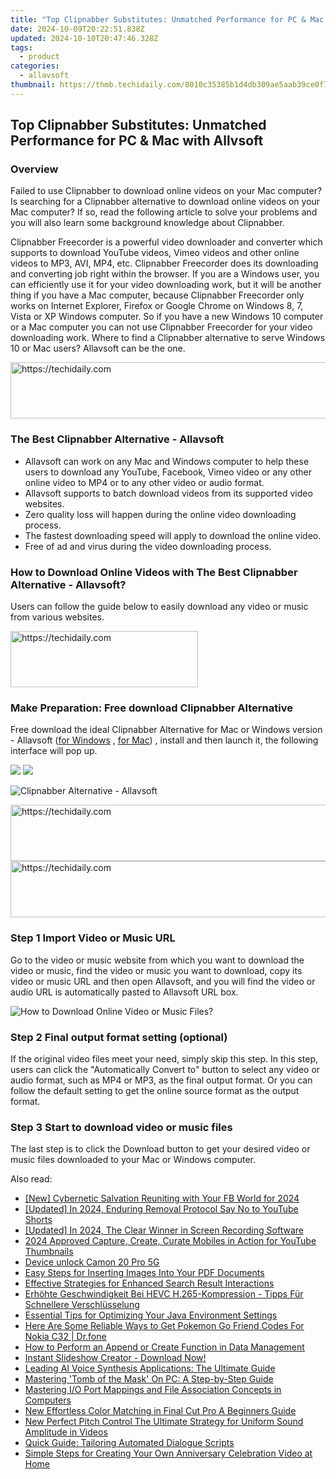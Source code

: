 ```yaml
---
title: "Top Clipnabber Substitutes: Unmatched Performance for PC & Mac with Allvsoft"
date: 2024-10-09T20:22:51.838Z
updated: 2024-10-10T20:47:46.328Z
tags:
  - product
categories:
  - allavsoft
thumbnail: https://thmb.techidaily.com/8010c35385b1d4db309ae5aab39ce0f7ad55b6a2892c96756f155f1fe1fe9c5e.jpg
---
```


## Top Clipnabber Substitutes: Unmatched Performance for PC & Mac with Allvsoft

### Overview

Failed to use Clipnabber to download online videos on your Mac computer? Is searching for a Clipnabber alternative to download online videos on your Mac computer? If so, read the following article to solve your problems and you will also learn some background knowledge about Clipnabber.

Clipnabber Freecorder is a powerful video downloader and converter which supports to download YouTube videos, Vimeo videos and other online videos to MP3, AVI, MP4, etc. Clipnabber Freecorder does its downloading and converting job right within the browser. If you are a Windows user, you can efficiently use it for your video downloading work, but it will be another thing if you have a Mac computer, because Clipnabber Freecorder only works on Internet Explorer, Firefox or Google Chrome on Windows 8, 7, Vista or XP Windows computer. So if you have a new Windows 10 computer or a Mac computer you can not use Clipnabber Freecorder for your video downloading work. Where to find a Clipnabber alternative to serve Windows 10 or Mac users? Allavsoft can be the one.

<!-- affiliate ads begin -->
<a href="https://appsumo.8odi.net/c/5597632/2111981/7443" target="_top" id="2111981">
  <img src="//a.impactradius-go.com/display-ad/7443-2111981" border="0" alt="https://techidaily.com" width="728" height="90"/>
</a>
<img height="0" width="0" src="https://appsumo.8odi.net/i/5597632/2111981/7443" style="position:absolute;visibility:hidden;" border="0" />
<!-- affiliate ads end -->

### The Best Clipnabber Alternative - Allavsoft

* Allavsoft can work on any Mac and Windows computer to help these users to download any YouTube, Facebook, Vimeo video or any other online video to MP4 or to any other video or audio format.
* Allavsoft supports to batch download videos from its supported video websites.
* Zero quality loss will happen during the online video downloading process.
* The fastest downloading speed will apply to download the online video.
* Free of ad and virus during the video downloading process.

### How to Download Online Videos with The Best Clipnabber Alternative - Allavsoft?

Users can follow the guide below to easily download any video or music from various websites.

<!-- affiliate ads begin -->
<a href="https://aligracehair.sjv.io/c/5597632/1918679/19272" target="_top" id="1918679">
  <img src="//a.impactradius-go.com/display-ad/19272-1918679" border="0" alt="https://techidaily.com" width="300" height="90"/>
</a>
<img height="0" width="0" src="https://aligracehair.sjv.io/i/5597632/1918679/19272" style="position:absolute;visibility:hidden;" border="0" />
<!-- affiliate ads end -->

### Make Preparation: Free download Clipnabber Alternative

Free download the ideal Clipnabber Alternative for Mac or Windows version - Allavsoft ([for Windows](https://tools.techidaily.com/allavsoft/products/) , [for Mac](https://tools.techidaily.com/allavsoft/products/)) , install and then launch it, the following interface will pop up.

[![](https://www.allavsoft.com/how-to/../images/how-to/free-download-win.jpg)](https://tools.techidaily.com/allavsoft/products/) [![](https://www.allavsoft.com/how-to/../images/how-to/free-download-mac.jpg)](https://tools.techidaily.com/allavsoft/products/)

![Clipnabber Alternative - Allavsoft](https://www.allavsoft.com/how-to/../images/allavsoft/screen-shot-600.jpg)

<!-- affiliate ads begin -->
<a href="https://ephamedtechinc.pxf.io/c/5597632/2136617/26400" target="_top" id="2136617">
  <img src="//a.impactradius-go.com/display-ad/26400-2136617" border="0" alt="https://techidaily.com" width="728" height="90"/>
</a>
<img height="0" width="0" src="https://ephamedtechinc.pxf.io/i/5597632/2136617/26400" style="position:absolute;visibility:hidden;" border="0" />
<!-- affiliate ads end -->

<!-- affiliate ads begin -->
<a href="https://ephamedtechinc.pxf.io/c/5597632/2137227/26400" target="_top" id="2137227">
  <img src="//a.impactradius-go.com/display-ad/26400-2137227" border="0" alt="https://techidaily.com" width="728" height="90"/>
</a>
<img height="0" width="0" src="https://ephamedtechinc.pxf.io/i/5597632/2137227/26400" style="position:absolute;visibility:hidden;" border="0" />
<!-- affiliate ads end -->

### Step 1 Import Video or Music URL

Go to the video or music website from which you want to download the video or music, find the video or music you want to download, copy its video or music URL and then open Allavsoft, and you will find the video or audio URL is automatically pasted to Allavsoft URL box.

![How to Download Online Video or Music Files?](https://www.allavsoft.com/how-to/../images/how-to/download-rtmp-video/download-rtmp-video.jpg)

### Step 2 Final output format setting (optional)

If the original video files meet your need, simply skip this step. In this step, users can click the "Automatically Convert to" button to select any video or audio format, such as MP4 or MP3, as the final output format. Or you can follow the default setting to get the online source format as the output format.

### Step 3 Start to download video or music files

The last step is to click the Download button to get your desired video or music files downloaded to your Mac or Windows computer.

<ins class="adsbygoogle"
     style="display:block"
     data-ad-format="autorelaxed"
     data-ad-client="ca-pub-7571918770474297"
     data-ad-slot="1223367746"></ins>

<ins class="adsbygoogle"
     style="display:block"
     data-ad-client="ca-pub-7571918770474297"
     data-ad-slot="8358498916"
     data-ad-format="auto"
     data-full-width-responsive="true"></ins>

<span class="atpl-alsoreadstyle">Also read:</span>
<div><ul>
<li><a href="https://facebook-video-content.techidaily.com/new-cybernetic-salvation-reuniting-with-your-fb-world-for-2024/"><u>[New] Cybernetic Salvation Reuniting with Your FB World for 2024</u></a></li>
<li><a href="https://facebook-video-footage.techidaily.com/updated-in-2024-enduring-removal-protocol-say-no-to-youtube-shorts/"><u>[Updated] In 2024, Enduring Removal Protocol Say No to YouTube Shorts</u></a></li>
<li><a href="https://visual-screen-recording.techidaily.com/updated-in-2024-the-clear-winner-in-screen-recording-software/"><u>[Updated] In 2024, The Clear Winner in Screen Recording Software</u></a></li>
<li><a href="https://youtube-video-recordings.techidaily.com/2024-approved-capture-create-curate-mobiles-in-action-for-youtube-thumbnails/"><u>2024 Approved Capture, Create, Curate Mobiles in Action for YouTube Thumbnails</u></a></li>
<li><a href="https://phone-solutions.techidaily.com/device-unlock-camon-20-pro-5g-by-drfone-android-unlock-android-unlock/"><u>Device unlock Camon 20 Pro 5G</u></a></li>
<li><a href="https://fox-pages.techidaily.com/easy-steps-for-inserting-images-into-your-pdf-documents/"><u>Easy Steps for Inserting Images Into Your PDF Documents</u></a></li>
<li><a href="https://fox-pages.techidaily.com/effective-strategies-for-enhanced-search-result-interactions/"><u>Effective Strategies for Enhanced Search Result Interactions</u></a></li>
<li><a href="https://techtrends.techidaily.com/erhohte-geschwindigkeit-bei-hevc-h265-kompression-tipps-fur-schnellere-verschlusselung/"><u>Erhöhte Geschwindigkeit Bei HEVC H.265-Kompression - Tipps Für Schnellere Verschlüsselung</u></a></li>
<li><a href="https://fox-pages.techidaily.com/essential-tips-for-optimizing-your-java-environment-settings/"><u>Essential Tips for Optimizing Your Java Environment Settings</u></a></li>
<li><a href="https://android-pokemon-go.techidaily.com/here-are-some-reliable-ways-to-get-pokemon-go-friend-codes-for-nokia-c32-drfone-by-drfone-virtual-android/"><u>Here Are Some Reliable Ways to Get Pokemon Go Friend Codes For Nokia C32 | Dr.fone</u></a></li>
<li><a href="https://fox-pages.techidaily.com/how-to-perform-an-append-or-create-function-in-data-management/"><u>How to Perform an Append or Create Function in Data Management</u></a></li>
<li><a href="https://some-tips.techidaily.com/instant-slideshow-creator-download-now/"><u>Instant Slideshow Creator - Download Now!</u></a></li>
<li><a href="https://fox-pages.techidaily.com/leading-ai-voice-synthesis-applications-the-ultimate-guide/"><u>Leading AI Voice Synthesis Applications: The Ultimate Guide</u></a></li>
<li><a href="https://fox-pages.techidaily.com/mastering-tomb-of-the-mask-on-pc-a-step-by-step-guide/"><u>Mastering 'Tomb of the Mask' On PC: A Step-by-Step Guide</u></a></li>
<li><a href="https://fox-pages.techidaily.com/mastering-io-port-mappings-and-file-association-concepts-in-computers/"><u>Mastering I/O Port Mappings and File Association Concepts in Computers</u></a></li>
<li><a href="https://ai-vdieo-software.techidaily.com/new-effortless-color-matching-in-final-cut-pro-a-beginners-guide/"><u>New Effortless Color Matching in Final Cut Pro A Beginners Guide</u></a></li>
<li><a href="https://audio-editing.techidaily.com/new-perfect-pitch-control-the-ultimate-strategy-for-uniform-sound-amplitude-in-videos/"><u>New Perfect Pitch Control The Ultimate Strategy for Uniform Sound Amplitude in Videos</u></a></li>
<li><a href="https://fox-pages.techidaily.com/quick-guide-tailoring-automated-dialogue-scripts/"><u>Quick Guide: Tailoring Automated Dialogue Scripts</u></a></li>
<li><a href="https://fox-pages.techidaily.com/simple-steps-for-creating-your-own-anniversary-celebration-video-at-home/"><u>Simple Steps for Creating Your Own Anniversary Celebration Video at Home</u></a></li>
</ul></div>


